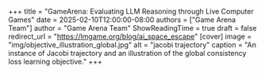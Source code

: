 +++
title = "GameArena: Evaluating LLM Reasoning through Live Computer Games"
date = 2025-02-10T12:00:00-08:00
authors = ["Game Arena Team"]
author = "Game Arena Team"
ShowReadingTime = true
draft = false
redirect_url = "https://lmgame.org/blog/ai_space_escape"
[cover]
      image = "img/objective_illustration_global.jpg"
      alt = "jacobi trajectory"
      caption = "An instance of Jacobi trajectory and an illustration of the global consistency loss learning objective."
+++